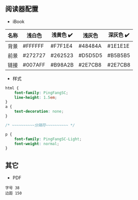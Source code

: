 ## 阅读器配置

- iBook

| 名称 |  浅白色  | 浅黄色 ✔️ | 浅灰色   | 深灰色 ✔️ |
| --- | --- | --- | --- | --- |
| 背景 | #FFFFFF | #F7F1E4 | #48484A | #1E1E1E |
| 前景 | #272727 | #262523 | #D5D5D5 | #B5B5B5 |
| 链接 | #007AFF | #B98A2B | #2E7CB8 | #2E7CB8 |


- 样式

```css
html {
    font-family: PingFangSC;
    line-height: 1.5em;
}
a {
    text-decoration: none;
}
```
```css
/* ~~~~~~~~~~分隔符~~~~~~~~~~ */
```
```css
p {
    font-family: PingFangSC-Light;
    font-weight: normal;
}
```

## 其它

- PDF
```
字号 38
边距 150
```

